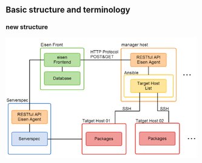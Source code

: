 Basic structure and terminology
---

### new structure
![new structure](/docs/images/new_structure.png?raw=true)

